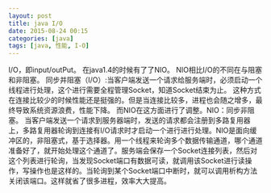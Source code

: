 ```yaml
---
layout: post
title: java I/O
date: 2015-08-24 00:15
categories: [java]
tags: [java, 性能, I-O]
---
```

I/O，即input/outPut。
在java1.4的时候有了了NIO。
NIO相比I/O的不同在与阻塞和非阻塞。
同步并阻塞（I/O）:当客户端发送一个请求给服务端时，必须启动一个线程进行处理，这个进行需要全程管理Socket，知道Socket结束为止。
这种方式在连接比较少的时候性能还是挺强的。但是当连接比较多，进程也会随之增多，最终导致系统资源浪费，性能下降。
而NIO在这方面进行了调整。NIO：同步非阻塞。
当客户端发送一个请求到服务器端时，发送的请求都会注册到多路复用器上，多路复用器轮询到连接有I/O请求时才启动一个进行进行处理。NIO是面向缓冲区的，非阻塞式，基于选择器。用一个线程来轮询多个数据传输通道，哪个通道准备好了，就开始处理这个通道了。服务端会保存一个Socket连接列表，然后对这个列表进行轮询，当发现Socket端口有数据可读，就调用该Socket进行读操作，写操作也是这样的。当轮询到某个Socket端口中断时，就可以调用析构方法关闭该端口。这样就省了很多进程，效率大大提高。
